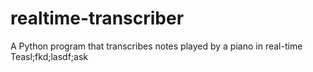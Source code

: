 # realtime-transcriber
A Python program that transcribes notes played by a piano in real-time
Teasl;fkd;lasdf;ask